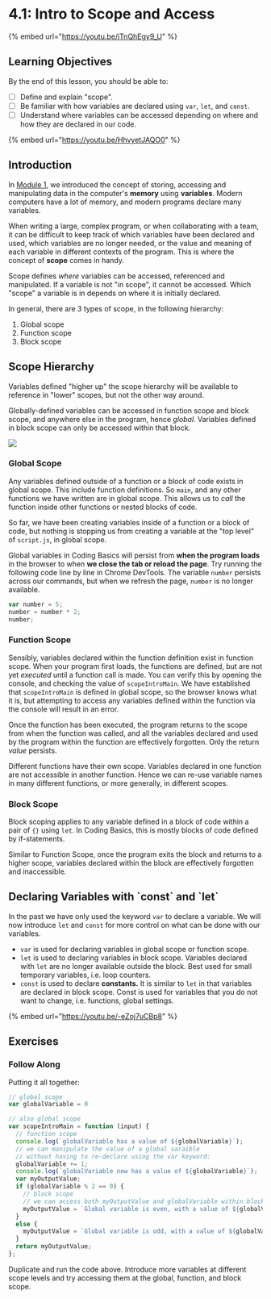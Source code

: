 # 4.1: Intro to Scope and Access

{% embed url="https://youtu.be/iTnQhEgy9_U" %}

## Learning Objectives

By the end of this lesson, you should be able to:

* [ ] Define and explain "scope".
* [ ] Be familiar with how variables are declared using `var`, `let`, and `const`.
* [ ] Understand where variables can be accessed depending on where and how they are declared in our code.

{% embed url="https://youtu.be/HhvyetJAQO0" %}

## Introduction

In [Module 1](../1-data-types-structures-and-manipulations/1.2-variables.md), we introduced the concept of storing, accessing and manipulating data in the computer's **memory** using **variables**. Modern computers have a lot of memory, and modern programs declare many variables.&#x20;

When writing a large, complex program, or when collaborating with a team, it can be difficult to keep track of which variables have been declared and used, which variables are no longer needed, or the value and meaning of each variable in different contexts of the program. This is where the concept of **scope** comes in handy.

Scope defines _where_ variables can be accessed, referenced and manipulated. If a variable is not "in scope", it cannot be accessed. Which "scope" a variable is in depends on where it is initially declared.

In general, there are 3 types of scope, in the following hierarchy:

1. Global scope
2. Function scope
3. Block scope

## Scope Hierarchy

Variables defined "higher up" the scope hierarchy will be available to reference in "lower" scopes, but not the other way around.&#x20;

Globally-defined variables can be accessed in function scope and block scope, and anywhere else in the program, hence _global._ Variables defined in block scope can only be accessed within that block.

![](https://www.stevethedev.com/storage/app/uploads/public/5aa/d54/a47/5aad54a47d2e0123286333.png)

### Global Scope

Any variables defined outside of a function or a block of code exists in global scope. This include function definitions. So `main`, and any other functions we have written are in global scope. This allows us to _call_ the function inside other functions or nested blocks of code.

So far, we have been creating variables inside of a function or a block of code, but nothing is stopping us from creating a variable at the "top level" of `script.js`, in global scope.

Global variables in Coding Basics will persist from **when the program loads** in the browser to when **we close the tab or reload the page**. Try running the following code line by line in Chrome DevTools. The variable `number` persists across our commands, but when we refresh the page, `number` is no longer available.&#x20;

```javascript
var number = 5;
number = number * 2;
number;
```

### Function Scope

Sensibly, variables declared within the function definition exist in function scope. When your program first loads, the functions are defined, but are not yet _executed_ until a function call is made. You can verify this by opening the console, and checking the value of `scopeIntroMain`. We have established that `scopeIntroMain` is defined in global scope, so the browser knows what it is, but attempting to access any variables defined within the function via the console will result in an error.&#x20;

Once the function has been executed, the program returns to the scope from when the function was called, and all the variables declared and used by the program within the function are effectively forgotten. Only the return _value_ persists.&#x20;

Different functions have their own scope. Variables declared in one function are not accessible in another function. Hence we can re-use variable names in many different functions, or more generally, in different scopes.

### Block Scope

Block scoping applies to any variable defined in a block of code within a pair of `{}` using `let`. In Coding Basics, this is mostly blocks of code defined by if-statements.

Similar to Function Scope, once the program exits the block and returns to a higher scope, variables declared within the block are effectively forgotten and inaccessible.&#x20;

## Declaring Variables with \`const\` and \`let\`

In the past we have only used the keyword `var` to declare a variable. We will now introduce `let` and `const` for more control on what can be done with our variables.

* `var` is used for declaring variables in global scope or function scope.
* `let` is used to declaring variables in block scope. Variables declared with `let` are no longer available outside the block. Best used for small temporary variables, i.e. loop counters.
* `const` is used to declare **constants.**  It is similar to `let` in that variables are declared in block scope. Const is used for variables that you do not want to change, i.e. functions, global settings.

{% embed url="https://youtu.be/-eZoj7uCBp8" %}

## Exercises

### **Follow Along**

Putting it all together:

```javascript
// global scope
var globalVariable = 0

// also global scope
var scopeIntroMain = function (input) {
  // function scope
  console.log(`globalVariable has a value of ${globalVariable}`);
  // we can manipulate the value of a global varaible
  // without having to re-declare using the var keyword:
  globalVariable += 1;
  console.log(`globalVariable now has a value of ${globalVariable}`);
  var myOutputValue;
  if (globalVariable % 2 == 0) {
    // block scope
    // we can access both myOutputValue and globalVariable within block scope
    myOutputValue = `Global variable is even, with a value of ${globalVariable}`;
  }
  else {
    myOutputValue = `Global variable is odd, with a value of ${globalVariable}`;
  }
  return myOutputValue;
};
```

Duplicate and run the code above. Introduce more variables at different scope levels and try accessing them at the global, function, and block scope.&#x20;
